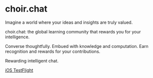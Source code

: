 # choir.chat

Imagine a world where your ideas and insights are truly valued.

choir.chat: the global learning community that rewards you for your intelligence.

Converse thoughtfully. Embued with knowledge and computation. Earn recognition and rewards for your contributions.

Rewarding intelligent chat.


[<span>iOS TestFlight</span>](https://testflight.apple.com/join/bDv6gSEB)
